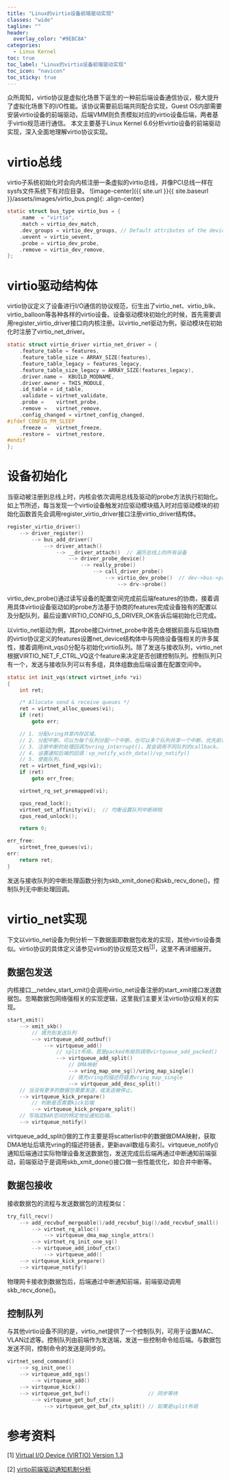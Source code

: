 ```yaml
---
title: "Linux的virtio设备前端驱动实现"
classes: "wide"
tagline: ""
header:
  overlay_color: "#9EBC8A"
categories:
  - Linux Kernel
toc: true
toc_label: "Linux的virtio设备前端驱动实现"
toc_icon: "navicon"
toc_sticky: true
---
```


众所周知，virtio协议是虚拟化场景下诞生的一种前后端设备通信协议，极大提升了虚拟化场景下的I/O性能。该协议需要前后端共同配合实现，Guest OS内部需要安装virtio设备的前端驱动，后端VMM则负责模拟对应的virtio设备后端，两者基于virtio规范进行通信。
本文主要基于Linux Kernel 6.6分析virtio设备的前端驱动实现，深入全面地理解virtio协议实现。

# virtio总线

virtio子系统初始化时会向内核注册一条虚拟的virtio总线，并像PCI总线一样在sysfs文件系统下有对应目录。
![image-center]({{ site.url }}{{ site.baseurl }}/assets/images/virtio_bus.png){: .align-center}

```c
static struct bus_type virtio_bus = {
    .name  = "virtio",
    .match = virtio_dev_match,
    .dev_groups = virtio_dev_groups, // Default attributes of the devices on the bus.
    .uevent = virtio_uevent,
    .probe = virtio_dev_probe,
    .remove = virtio_dev_remove,
};
```

# virtio驱动结构体

virtio协议定义了设备进行I/O通信的协议规范，衍生出了virtio_net、virtio_blk、virtio_balloon等各种各样的virtio设备。设备驱动模块初始化的时候，首先需要调用register_virtio_driver接口向内核注册。以virtio_net驱动为例，驱动模块在初始化时注册了virtio_net_driver。

```c
static struct virtio_driver virtio_net_driver = {
    .feature_table = features,
    .feature_table_size = ARRAY_SIZE(features),
    .feature_table_legacy = features_legacy,
    .feature_table_size_legacy = ARRAY_SIZE(features_legacy),
    .driver.name =  KBUILD_MODNAME,
    .driver.owner = THIS_MODULE,
    .id_table = id_table,
    .validate = virtnet_validate,
    .probe =    virtnet_probe,
    .remove =   virtnet_remove,
    .config_changed = virtnet_config_changed,
#ifdef CONFIG_PM_SLEEP
    .freeze =   virtnet_freeze,
    .restore =  virtnet_restore,
#endif
};
```

# 设备初始化

当驱动被注册到总线上时，内核会依次调用总线及驱动的probe方法执行初始化。如上节所述，每当发现一个virtio设备触发对应驱动模块插入时对应驱动模块的初始化函数首先会调用register_virtio_driver接口注册virtio_driver结构体。

```c
register_virtio_driver()
    --> driver_register()
        --> bus_add_driver()
            --> driver_attach()
                --> __driver_attach()  // 遍历总线上的所有设备
                    --> driver_probe_device()
                        --> really_probe()
                            --> call_driver_probe()
                                --> virtio_dev_probe()  // dev->bus->probe()
                                    --> drv->probe()
```

virtio_dev_probe()通过读写设备的配置空间完成前后端features的协商，接着调用具体virtio设备驱动如的probe方法基于协商的features完成设备独有的配置以及分配队列，最后设置VIRTIO_CONFIG_S_DRIVER_OK告诉后端初始化已完成。

以virtio_net驱动为例，其probe接口virtnet_probe中首先会根据前面与后端协商的virtio协议定义的features设置net_device结构体中与网络设备强相关的许多属性，接着调用init_vqs()分配与初始化virtio队列。除了发送与接收队列，virtio_net根据VIRTIO_NET_F_CTRL_VQ这个feature来决定是否创建控制队列。控制队列只有一个，发送与接收队列可以有多组，具体组数由后端设置在配置空间中。

```c
static int init_vqs(struct virtnet_info *vi)
{
    int ret;

    /* Allocate send & receive queues */
    ret = virtnet_alloc_queues(vi);
    if (ret)
        goto err;

    // 1. 分配vring共享内存区域。
    // 2. 分配中断，可以为每个队列分配一个中断，也可以多个队列共享一个中断，优先前者。中断类型可以是MSI，MSI-X或者INTx。
    // 3. 注册中断的处理回调为vring_interrupt()，其会调用不同队列的callback。
    // 4. 设置通知后端的回调：vp_notify_with_data()/vp_notify()
    // 5. 使能队列。
    ret = virtnet_find_vqs(vi);
    if (ret)
        goto err_free;

    virtnet_rq_set_premapped(vi);

    cpus_read_lock();
    virtnet_set_affinity(vi);  // 均衡设置队列中断绑核
    cpus_read_unlock();

    return 0;

err_free:
    virtnet_free_queues(vi);
err:
    return ret;
}
```

发送与接收队列的中断处理函数分别为skb_xmit_done()和skb_recv_done()，控制队列无中断处理回调。

# virtio_net实现

下文以virtio_net设备为例分析一下数据面即数据包收发的实现，其他virtio设备类似。virtio协议的具体定义请参见virtio的协议规范文档<sup>[[1](#ref1)]</sup>，这里不再详细展开。

## 数据包发送

内核接口__netdev_start_xmit()会调用virtio_net设备注册的start_xmit接口发送数据包。忽略数据包网络强相关的实现逻辑，这里我们主要关注virtio协议相关的实现。

```c
start_xmit()
    --> xmit_skb()
        // 填充到发送队列
        --> virtqueue_add_outbuf()
            --> virtqueue_add()
                // split布局，若是packed布局则调用virtqueue_add_packed()
                --> virtqueue_add_split()
                    // DMA映射
                    --> vring_map_one_sg()/vring_map_single()
                    // 填充vring的描述符链表vring_map_single
                    --> virtqueue_add_desc_split()
    // 当没有更多的数据包需要发送，或发送被停止。
    --> virtqueue_kick_prepare()
        // 判断是否需要kick后端
        --> virtqueue_kick_prepare_split()
    // 写指定BAR空间的特定地址通知后端。
    --> virtqueue_notify()
```

virtqueue_add_split()做的工作主要是将scatterlist中的数据做DMA映射，获取DMA地址后填充vring的描述符链表，更新avail数组与索引。virtqueue_notify()通知后端通过实际物理设备发送数据包，发送完成后后端再通过中断通知前端驱动，前端驱动于是调用skb_xmit_done()接口做一些性能优化，如合并中断等。

## 数据包接收

接收数据包的流程与发送数据包的流程类似：

```c
try_fill_recv()
    --> add_recvbuf_mergeable()/add_recvbuf_big()/add_recvbuf_small()
        --> virtnet_rq_alloc()
            --> virtqueue_dma_map_single_attrs()
        --> virtnet_rq_init_one_sg()
        --> virtqueue_add_inbuf_ctx()
            --> virtqueue_add()
    --> virtqueue_kick_prepare()
    --> virtqueue_notify() 
```

物理网卡接收到数据包后，后端通过中断通知前端，前端驱动调用skb_recv_done()。

## 控制队列

与其他virtio设备不同的是，virtio_net提供了一个控制队列，可用于设置MAC、VLAN过滤等。控制队列由前端作为发送端，发送一些控制命令给后端。与数据包发送不同，控制命令的发送是同步的。

```c
virtnet_send_command()
    --> sg_init_one()
    --> virtqueue_add_sgs()
        --> virtqueue_add()
    --> virtqueue_kick()
    --> virtqueue_get_buf()                   // 同步等待
        --> virtqueue_get_buf_ctx()
            --> virtqueue_get_buf_ctx_split() // 如果是split布局
```

# 参考资料

[1]<a name="ref1"> [Virtual I/O Device (VIRTIO) Version 1.3](https://docs.oasis-open.org/virtio/virtio/v1.3/virtio-v1.3.html)

[2] [virtio前端驱动通知机制分析](https://blog.csdn.net/qq_41596356/article/details/128441953)
